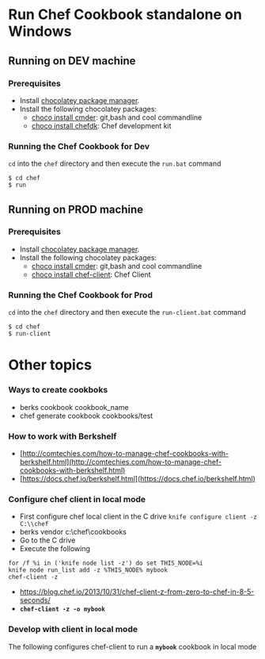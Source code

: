 
# Run **Chef Cookbook** standalone on Windows


## Running on **DEV** machine

### Prerequisites 
- Install <a href="https://chocolatey.org/" target="_blank">chocolatey package manager</a>.
- Install the following chocolatey packages:
    - <a href="https://chocolatey.org/packages/Cmder" target="_blank">choco install cmder</a>: git,bash and cool commandline
    - <a href="https://chocolatey.org/packages/chefdk" target="_blank">choco install chefdk</a>: Chef development kit

### Running the Chef Cookbook for Dev 
`cd` into the `chef` directory and then execute the `run.bat` command

```
$ cd chef
$ run
```




## Running on **PROD** machine

### Prerequisites 
- Install <a href="https://chocolatey.org/" target="_blank">chocolatey package manager</a>.
- Install the following chocolatey packages:
    - <a href="https://chocolatey.org/packages/Cmder" target="_blank">choco install cmder</a>: git,bash and cool commandline
    - <a href="https://chocolatey.org/packages/chef-client" target="_blank">choco install chef-client</a>: Chef Client 

### Running the Chef Cookbook for Prod 
`cd` into the `chef` directory and then execute the `run-client.bat` command

```
$ cd chef
$ run-client
```


# Other topics



### Ways to create cookboks
- berks cookbook cookbook_name
- chef generate cookbook cookbooks/test

### How to work with Berkshelf
- [http://comtechies.com/how-to-manage-chef-cookbooks-with-berkshelf.html](http://comtechies.com/how-to-manage-chef-cookbooks-with-berkshelf.html)
- [https://docs.chef.io/berkshelf.html](https://docs.chef.io/berkshelf.html)


### Configure chef client in local mode
- First configure chef local client in the C drive `knife configure client -z C:\\chef`
- berks vendor c:\chef\cookbooks
- Go to the C drive
- Execute the following
```
for /f %i in ('knife node list -z') do set THIS_NODE=%i
knife node run_list add -z %THIS_NODE% mybook
chef-client -z
```



- https://blog.chef.io/2013/10/31/chef-client-z-from-zero-to-chef-in-8-5-seconds/
- **`chef-client -z -o mybook`**

### Develop with client in local mode
The following configures chef-client to run a **`mybook`** cookbook in local mode


